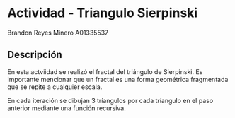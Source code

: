 # Actividad - Triangulo Sierpinski
Brandon Reyes Minero
A01335537

## Descripción
En esta actviidad se realizó el fractal del triángulo de Sierpinski. Es importante mencionar que un fractal es una forma geométrica fragmentada que se repite a cualquier escala. 

En cada iteración se dibujan 3 tríangulos por cada tríangulo en el paso anterior mediante una función recursiva.
